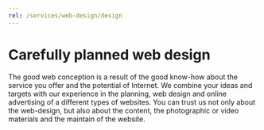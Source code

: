 ```yaml
---
rel: /services/web-design/design
---
```

# Carefully planned **web design**
The good web conception is a result of the good know-how about the service you offer and the potential of Internet. We combine your ideas and targets with our experience in the planning, web design and online advertising of a different types of websites. You can trust us not only about the web-design, but also about the content, the photographic or video materials and the maintain of the website.